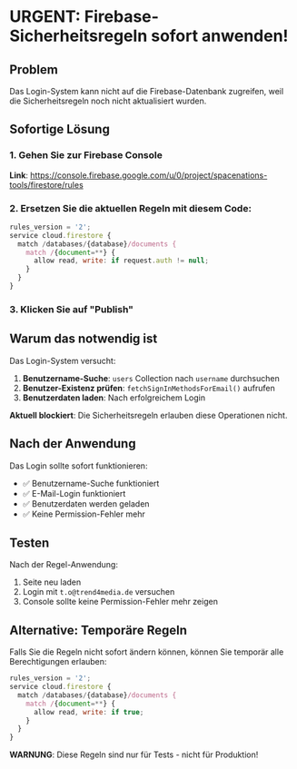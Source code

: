 # URGENT: Firebase-Sicherheitsregeln sofort anwenden!

## Problem
Das Login-System kann nicht auf die Firebase-Datenbank zugreifen, weil die Sicherheitsregeln noch nicht aktualisiert wurden.

## Sofortige Lösung

### 1. Gehen Sie zur Firebase Console
**Link**: https://console.firebase.google.com/u/0/project/spacenations-tools/firestore/rules

### 2. Ersetzen Sie die aktuellen Regeln mit diesem Code:

```javascript
rules_version = '2';
service cloud.firestore {
  match /databases/{database}/documents {
    match /{document=**} {
      allow read, write: if request.auth != null;
    }
  }
}
```

### 3. Klicken Sie auf "Publish"

## Warum das notwendig ist

Das Login-System versucht:
1. **Benutzername-Suche**: `users` Collection nach `username` durchsuchen
2. **Benutzer-Existenz prüfen**: `fetchSignInMethodsForEmail()` aufrufen
3. **Benutzerdaten laden**: Nach erfolgreichem Login

**Aktuell blockiert**: Die Sicherheitsregeln erlauben diese Operationen nicht.

## Nach der Anwendung

Das Login sollte sofort funktionieren:
- ✅ Benutzername-Suche funktioniert
- ✅ E-Mail-Login funktioniert
- ✅ Benutzerdaten werden geladen
- ✅ Keine Permission-Fehler mehr

## Testen

Nach der Regel-Anwendung:
1. Seite neu laden
2. Login mit `t.o@trend4media.de` versuchen
3. Console sollte keine Permission-Fehler mehr zeigen

## Alternative: Temporäre Regeln

Falls Sie die Regeln nicht sofort ändern können, können Sie temporär alle Berechtigungen erlauben:

```javascript
rules_version = '2';
service cloud.firestore {
  match /databases/{database}/documents {
    match /{document=**} {
      allow read, write: if true;
    }
  }
}
```

**WARNUNG**: Diese Regeln sind nur für Tests - nicht für Produktion!